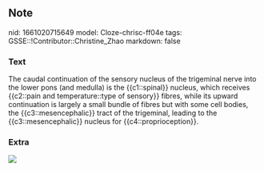 ## Note
nid: 1661020715649
model: Cloze-chrisc-ff04e
tags: GSSE::!Contributor::Christine_Zhao
markdown: false

### Text
<div>
  <div>
    <div>
      The caudal continuation of the sensory nucleus of the
      trigeminal nerve into the lower pons (and medulla) is the
      {{c1::spinal}} nucleus, which receives {{c2::pain and
      temperature::type of sensory}} fibres, while its upward
      continuation is largely a small bundle of fibres but with
      some cell bodies, the {{c3::mesencephalic}} tract of the
      trigeminal, leading to the {{c3::mesencephalic}} nucleus for
      {{c4::proprioception}}.
    </div>
  </div>
</div>

### Extra
<img src="paste-27724a3392f9737d16a1cf7a1084ecdf1bd9083c.jpg">
